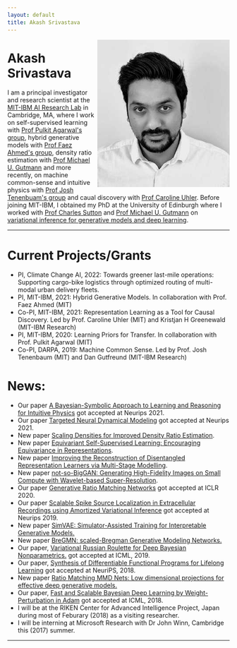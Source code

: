 ```yaml
---
layout: default
title: Akash Srivastava
---
```


<!-- <div class="blurb">
	<h1>Akash Srivastava</h1>
	<p>![profile](/profile.jpg) I'm a PhD student in the <a href="http://www.ed.ac.uk/informatics/about/location/forum">Informatics Forum </a>, 
		University of Edinburgh.</p>
	<p>I'm currently working with <a href="http://homepages.inf.ed.ac.uk/csutton/">Dr Charles Sutton</a> 
		on <a href="https://www.cs.princeton.edu/courses/archive/fall11/cos597C/lectures/variational-inference-i.pdf"> ![profile](/profile.jpg)  <img style="float: left;" src="/profile.jpg">
		variational inference</a> and <br>interactive machine learning primarily for unsupervised models. </p>
</div><!-- /.blurb --> 

<img style="float: right;" src="profile_akash.jpeg">

#   Akash Srivastava
<!-- I am a research scientist at the new [MIT-IBM lab](https://mitibmwatsonailab.mit.edu/) in Cambridge, MA where I work on unsupervised representation learning, deep generative models, contrastive learning and more recently, on [building machines with child-like common-sense and intuitive physics](https://bcs.mit.edu/) using probabilistic modeling and Bayesian inference. 
Before this, I was a PhD student in the [Informatics Forum](http://www.ed.ac.uk/informatics/about/location/forum) at the University of Edinburgh where I worked with [Dr Charles Sutton](http://homepages.inf.ed.ac.uk/csutton/) and [Dr Michael U. Gutmann](https://sites.google.com/site/michaelgutmann/) on variational inference for generative models using deep learning. -->
I am a principal investigator and research scientist at the [MIT-IBM AI Research Lab](https://mitibmwatsonailab.mit.edu/) in Cambridge, MA, where I work on self-supervised learning with [Prof Pulkit Agarwal's group](https://people.csail.mit.edu/pulkitag/), hybrid generative models with [Prof Faez Ahmed's group](https://decode.mit.edu/), density ratio estimation with [Prof Michael U. Gutmann](https://michaelgutmann.github.io/) and more recently, on machine common-sense and intuitive physics with [Prof Josh Tenenbuam's group](http://web.mit.edu/cocosci/josh.html) and caual discovery with [Prof Caroline Uhler](https://www.carolineuhler.com/). Before joining MIT-IBM, I obtained my PhD at the University of Edinburgh where I worked with [Prof Charles Sutton](https://homepages.inf.ed.ac.uk/csutton/) and [Prof Michael U. Gutmann](https://michaelgutmann.github.io/) on [variational inference for generative models and deep learning](https://scholar.google.com/citations?view_op=view_citation&hl=en&user=2h6SZeEAAAAJ&cstart=20&pagesize=80&citation_for_view=2h6SZeEAAAAJ:Tiz5es2fbqcC).

---
# Current Projects/Grants
- PI, Climate Change AI, 2022: Towards greener last-mile operations: Supporting cargo-bike logistics through optimized routing of multi-modal urban delivery fleets.
- PI, MIT-IBM, 2021: Hybrid Generative Models. In collaboration with Prof. Faez Ahmed (MIT)
- Co-PI, MIT-IBM, 2021: Representation Learning as a Tool for Causal Discovery. Led by Prof. Caroline Uhler (MIT) and Kristjan H Greenewald (MIT-IBM Research)
- PI, MIT-IBM, 2020: Learning Priors for Transfer. In collaboration with Prof. Pulkit Agarwal (MIT)
- Co-PI, DARPA, 2019: Machine Common Sense. Led by Prof. Josh Tenenbaum (MIT) and Dan Gutfreund (MIT-IBM Research)

# News:
- Our paper [A Bayesian-Symbolic Approach to Learning and Reasoning for Intuitive Physics](/research/a_bayesian_symbolic_approach_t.pdf) got accepted at Neurips 2021.
- Our paper [Targeted Neural Dynamical Modeling](/research/targeted_neural_dynamical_mode.pdf) got accepted at Neurips 2021.
- New paper [Scaling Densities for Improved Density Ratio Estimation](/research/CoB.pdf).
- New paper [Equivariant Self-Supervised Learning: Encouraging Equivariance in Representations](https://arxiv.org/pdf/2111.00899.pdf).
- New paper [Improving the Reconstruction of Disentangled Representation Learners via Multi-Stage Modelling](https://arxiv.org/abs/2010.13187).
- New paper [not-so-BigGAN: Generating High-Fidelity Images on Small Compute with Wavelet-based Super-Resolution](https://arxiv.org/abs/2009.04433).
- Our paper [Generative Ratio Matching Networks](https://openreview.net/pdf?id=SJg7spEYDS) got accepted at ICLR 2020.
- Our paper [Scalable Spike Source Localization in Extracellular Recordings using Amortized Variational Inference](http://akashgit.github.io/research/cole.pdf) got accepted at Neurips 2019.
- New paper [SimVAE: Simulator-Assisted Training for Interpretable Generative Models.](http://akashgit.github.io/research/simvae.pdf)
- New paper [BreGMN: scaled-Bregman Generative Modeling Networks.](http://akashgit.github.io/research/BregmanGAN2020.pdf)
- Our paper, [Variational Russian Roulette for Deep Bayesian Nonparametrics.](http://xuk.ai/assets/xu2019rave.pdf) got accepted at ICML, 2019.
- Our paper, [Synthesis of Differentiable Functional Programs for Lifelong Learning](https://arxiv.org/abs/1804.00218) got accepted at NeuriPS, 2018.
- New paper [Ratio Matching MMD Nets: Low dimensional projections for effective deep generative models.](http://akashgit.github.io/research/rmn.pdf) 
- Our paper, [Fast and Scalable Bayesian Deep Learning by Weight-Perturbation in Adam](https://arxiv.org/abs/1806.04854) got accepted at ICML, 2018.
- I will be at the RIKEN Center for Advanced Intelligence Project, Japan during most of Feburary (2018) as a visiting researcher.
- I will be interning at Microsoft Research with Dr John Winn, Cambridge this (2017) summer.

---



